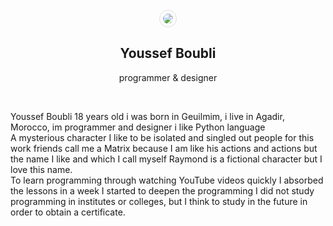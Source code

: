 <br />
<center><img style="border-radius: 50%;  border: 1px solid #ddd;  padding: 5px;" src="https://avatars0.githubusercontent.com/u/26576840?s=460&v=4">
<h2>Youssef Boubli</h2>
<p>programmer & designer</p>
<br />

<p style="text-align: left;font-family:"Roboto Slab",serif;">Youssef Boubli 18 years old i was born in Geuilmim, i live in Agadir, Morocco, im programmer and designer i like Python language <br /> 
A mysterious character I like to be isolated and singled out people for this work friends call me a Matrix because I am like his actions and actions but the name I like and which I call myself Raymond is a fictional character but I love this name. <br />
To learn programming through watching YouTube videos quickly I absorbed the lessons in a week I started to deepen the programming I did not study programming in institutes or colleges, but I think to study in the future in order to obtain a certificate. <br />
</p>

</center>
